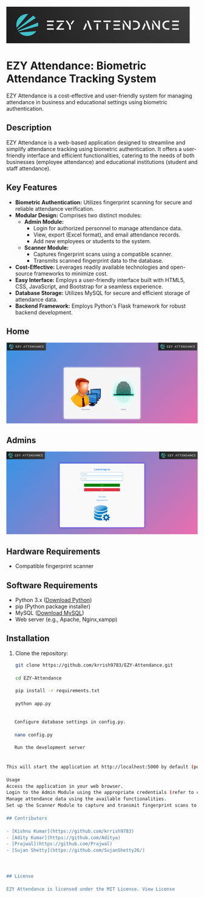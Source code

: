 ![logo1](snap/logo.png)

# EZY Attendance: Biometric Attendance Tracking System

EZY Attendance is a cost-effective and user-friendly system for managing attendance in business and educational settings using biometric authentication.

## Description

EZY Attendance is a web-based application designed to streamline and simplify attendance tracking using biometric authentication. It offers a user-friendly interface and efficient functionalities, catering to the needs of both businesses (employee attendance) and educational institutions (student and staff attendance).

## Key Features

- **Biometric Authentication:** Utilizes fingerprint scanning for secure and reliable attendance verification.
- **Modular Design:** Comprises two distinct modules:
  - **Admin Module:**
    - Login for authorized personnel to manage attendance data.
    - View, export (Excel format), and email attendance records.
    - Add new employees or students to the system.
  - **Scanner Module:**
    - Captures fingerprint scans using a compatible scanner.
    - Transmits scanned fingerprint data to the database.
- **Cost-Effective:** Leverages readily available technologies and open-source frameworks to minimize cost.
- **Easy Interface:** Employs a user-friendly interface built with HTML5, CSS, JavaScript, and Bootstrap for a seamless experience.
- **Database Storage:** Utilizes MySQL for secure and efficient storage of attendance data.
- **Backend Framework:** Employs Python's Flask framework for robust backend development.

## Home
![logo1](snap/home1.png)

## Admins

![logo1](snap/home2.png)

## Hardware Requirements

- Compatible fingerprint scanner

## Software Requirements

- Python 3.x ([Download Python](https://www.python.org/downloads/))
- pip (Python package installer)
- MySQL ([Download MySQL](https://dev.mysql.com/downloads/mysql/))
- Web server (e.g., Apache, Nginx,xampp)

## Installation

1. Clone the repository:

   ```bash
   git clone https://github.com/krrish9783/EZY-Attendance.git
   
   cd EZY-Attendance
   
   pip install -r requirements.txt
   
   python app.py
   
```bash

   Configure database settings in config.py.

   nano config.py

   Run the development server


This will start the application at http://localhost:5000 by default (port may vary).

Usage
Access the application in your web browser.
Login to the Admin Module using the appropriate credentials (refer to config.py or documentation for details).
Manage attendance data using the available functionalities.
Set up the Scanner Module to capture and transmit fingerprint scans to the database as per the scanner's specific instructions.

## Contributors

- [Kishnu Kumar](https://github.com/krrish9783)
- [Adity Kumar](https://github.com/Aditya)
- [Prajwal](https://github.com/Prajwal)
- [Sujan Shetty](https://github.com/SujanShetty26/)



## License

EZY Attendance is licensed under the MIT License. View License

